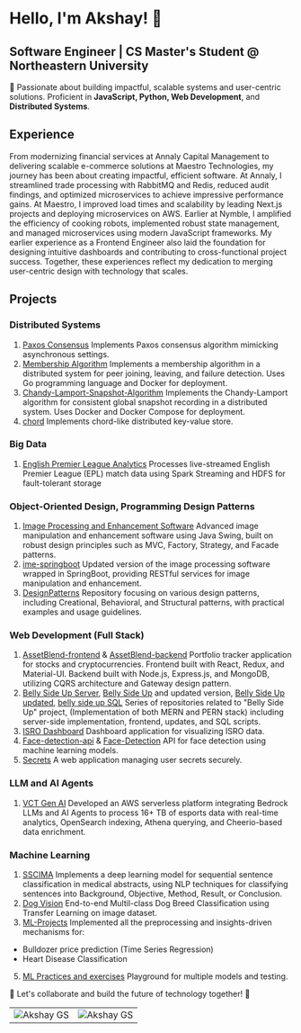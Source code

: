 # Hello, I'm Akshay! 👋

## Software Engineer | CS Master's Student @ Northeastern University

🚀 Passionate about building impactful, scalable systems and user-centric solutions. Proficient in **JavaScript, Python, Web Development**, and **Distributed Systems**.

## Experience
From modernizing financial services at Annaly Capital Management to delivering scalable e-commerce solutions at Maestro Technologies, my journey has been about creating impactful, efficient software. At Annaly, I streamlined trade processing with RabbitMQ and Redis, reduced audit findings, and optimized microservices to achieve impressive performance gains. At Maestro, I improved load times and scalability by leading Next.js projects and deploying microservices on AWS. Earlier at Nymble, I amplified the efficiency of cooking robots, implemented robust state management, and managed microservices using modern JavaScript frameworks. My earlier experience as a Frontend Engineer also laid the foundation for designing intuitive dashboards and contributing to cross-functional project success. Together, these experiences reflect my dedication to merging user-centric design with technology that scales.

## Projects

### Distributed Systems

1. [Paxos Consensus](https://github.com/gsakshay/paxos)
Implements Paxos consensus algorithm mimicking asynchronous settings.
2. [Membership Algorithm](https://github.com/gsakshay/Membership-Algorithm)
Implements a membership algorithm in a distributed system for peer joining, leaving, and failure detection. Uses Go programming language and Docker for deployment.
3. [Chandy-Lamport-Snapshot-Algorithm](https://github.com/gsakshay/Chandy-Lamport-Snapshot-Algorithm)
Implements the Chandy-Lamport algorithm for consistent global snapshot recording in a distributed system. Uses Docker and Docker Compose for deployment.
4. [chord](https://github.com/gsakshay/DHT)
Implements chord-like distributed key-value store.

### Big Data
1. [English Premier League Analytics](https://github.com/gsakshay/Real-time-English-Premier-League-Analytics)
 Processes live-streamed English Premier League (EPL) match data using Spark Streaming and HDFS for fault-tolerant storage

### Object-Oriented Design, Programming Design Patterns

1. [Image Processing and Enhancement Software](https://github.com/gsakshay/Image-Processing-and-Enhancement-Software)
Advanced image manipulation and enhancement software using Java Swing, built on robust design principles such as MVC, Factory, Strategy, and Facade patterns.
2. [ime-springboot](https://github.com/gsakshay/ime-springboot)
Updated version of the image processing software wrapped in SpringBoot, providing RESTful services for image manipulation and enhancement.
3. [DesignPatterns](https://github.com/gsakshay/DesignPatterns)
Repository focusing on various design patterns, including Creational, Behavioral, and Structural patterns, with practical examples and usage guidelines.

### Web Development (Full Stack)

1. [AssetBlend-frontend](https://github.com/gsakshay/assetBlend-frontend) & [AssetBlend-backend](https://github.com/gsakshay/assetBlend-backend)
Portfolio tracker application for stocks and cryptocurrencies. Frontend built with React, Redux, and Material-UI. Backend built with Node.js, Express.js, and MongoDB, utilizing CQRS architecture and Gateway design pattern.
2. [Belly Side Up Server](https://github.com/gsakshay/Belly-Side-Up-Server), [Belly Side Up](https://github.com/gsakshay/Belly-Side-Up) and updated version, [Belly Side Up updated](https://github.com/gsakshay/Belly-Side-Up-updated), [belly side up SQL](https://github.com/gsakshay/belly-side-up-SQL)
Series of repositories related to "Belly Side Up" project, (Implementation of both MERN and PERN stack) including server-side implementation, frontend, updates, and SQL scripts.
3. [ISRO Dashboard](https://github.com/gsakshay/ISRO-Dashboard)
Dashboard application for visualizing ISRO data.
4. [Face-detection-api](https://github.com/gsakshay/Face-detection-api) & [Face-Detection](https://github.com/gsakshay/Face-detection)
API for face detection using machine learning models.
5. [Secrets](https://github.com/gsakshay/Secrets)
A web application managing user secrets securely.

### LLM and AI Agents
1. [VCT Gen AI](https://github.com/gsakshay/vct-gen-ai)
Developed an AWS serverless platform integrating Bedrock LLMs and AI Agents to process 16+ TB of esports data with real-time analytics, OpenSearch indexing, Athena querying, and Cheerio-based data enrichment.

### Machine Learning

1. [SSCIMA](https://github.com/gsakshay/SSCIMA)
Implements a deep learning model for sequential sentence classification in medical abstracts, using NLP techniques for classifying sentences into Background, Objective, Method, Result, or Conclusion.
2. [Dog Vision](https://github.com/gsakshay/Dog-Vision)
End-to-end Multil-class Dog Breed Classification using Transfer Learning on image dataset.
3. [ML-Projects](https://github.com/gsakshay/ML-Projects)
Implemented all the preprocessing and insights-driven mechanisms for:
  * Bulldozer price prediction (Time Series Regression)
  * Heart Disease Classification
5. [ML Practices and exercises](https://github.com/gsakshay/ML-Practices-and-exercies)
Playground for multiple models and testing.


🌟 Let's collaborate and build the future of technology together! 🌟

<table>
  <tr>
    <td>
      <img src="https://github-readme-stats.vercel.app/api?username=gsakshay&show_icons=true&locale=en" alt="Akshay GS" />
    </td>
    <td>
      <img src="https://github-readme-streak-stats.herokuapp.com/?user=gsakshay&" alt="Akshay GS" />
    </td>
  </tr>
</table>
